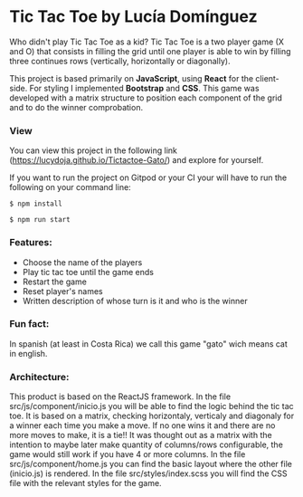 # Tic Tac Toe by Lucía Domínguez

Who didn't play Tic Tac Toe as a kid? 
Tic Tac Toe is a two player game (X and O) that consists in filling the grid until one player is able to win by filling three continues rows (vertically, horizontally or diagonally). 

This project is based primarily on **JavaScript**, using **React** for the client-side. For styling I implemented **Bootstrap** and **CSS**. This game was developed with a matrix structure to position each component of the grid and to do the winner comprobation. 


### View
You can view this project in the following  link (https://lucydoja.github.io/Tictactoe-Gato/) and explore for yourself. 

If you want to run the project on Gitpod or your CI your will have to run the following on your command line:
```
$ npm install
```
```
$ npm run start
```

### Features:
* Choose the name of the players
* Play tic tac toe until the game ends
* Restart the game
* Reset player's names 
* Written description of whose turn is it and who is the winner

### Fun fact:
In spanish (at least in Costa Rica) we call this game "gato" wich means cat in english.

### Architecture: 
This product is based on the ReactJS framework. In the file src/js/component/inicio.js you will be able to find the logic behind the tic tac toe. 
It is based on a matrix, checking horizontaly, verticaly and diagonaly for a winner each time you make a move. If no one wins it and there are no more moves to make, it is a tie!!
It was thought out as a matrix with the intention to maybe later make quantity of columns/rows configurable, the game would still work if you have 4 or more columns. 
In the file  src/js/component/home.js you can find the basic layout where the other file (inicio.js) is rendered. 
In the file src/styles/index.scss you will find the CSS file with the relevant styles for the game. 



